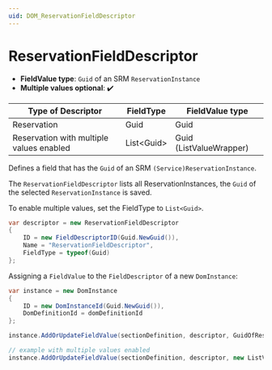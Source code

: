 ```yaml
---
uid: DOM_ReservationFieldDescriptor
---
```


# ReservationFieldDescriptor

- **FieldValue type**: `Guid` of an SRM `ReservationInstance`
- **Multiple values optional**: :heavy_check_mark:

| Type of Descriptor | FieldType | FieldValue type |
|--------------------|-----------|-----------------|
| Reservation | Guid | Guid |
| Reservation with multiple values enabled| List\<Guid\> | Guid (ListValueWrapper) |

Defines a field that has the `Guid` of an SRM `(Service)ReservationInstance`.

The `ReservationFieldDescriptor` lists all ReservationInstances, the `Guid` of the selected `ReservationInstance` is saved.

To enable multiple values, set the FieldType to `List<Guid>`.

```csharp
var descriptor = new ReservationFieldDescriptor
{
    ID = new FieldDescriptorID(Guid.NewGuid()),
    Name = "ReservationFieldDescriptor",
    FieldType = typeof(Guid)
};
```

Assigning a `FieldValue` to the `FieldDescriptor` of a new `DomInstance`:

```csharp
var instance = new DomInstance 
{        
    ID = new DomInstanceId(Guid.NewGuid()),
    DomDefinitionId = domDefinitionId
};

instance.AddOrUpdateFieldValue(sectionDefinition, descriptor, GuidOfReservationInstance); // type should be Guid

// example with multiple values enabled 
instance.AddOrUpdateFieldValue(sectionDefinition, descriptor, new ListValueWrapper<Guid>(Guid1, Guid2));
```